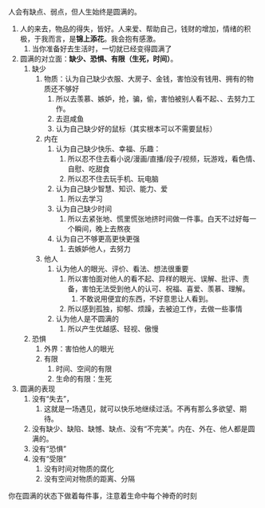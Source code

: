 人会有缺点、弱点，但人生始终是圆满的。
1. 人的来去，物品的得失，皆好。人来爱、帮助自己，钱财的增加，情绪的积极，于我而言，是**锦上添花**。我会抱有感激。
	1. 当你准备好去生活时，一切就已经变得圆满了
2. 圆满的对立面：**缺少、恐惧、有限（生死，时间）**。
	1. 缺少
		1. 物质：认为自己缺少衣服、大房子、金钱，害怕没有钱用、拥有的物质还不够好
			1. 所以去羡慕、嫉妒，抢，骗，偷，害怕被别人看不起、、去努力工作。
			2. 去逛咸鱼
			3. 认为自己缺少好的鼠标（其实根本可以不需要鼠标）
		2. 内在
			1. 认为自己缺少快乐、幸福、乐趣：
				1. 所以忍不住去看小说/漫画/直播/段子/视频，玩游戏，看色情、自慰、吃甜食
				2. 所以忍不住去玩手机、玩电脑
			2. 认为自己缺少智慧、知识、能力、爱
				1. 所以去学习
			3. 认为自己缺少时间
				1. 所以去紧张地、慌里慌张地挤时间做一件事。白天不过好每一个瞬间，晚上去熬夜
			4. 认为自己不够更高更快更强
				1. 去嫉妒他人，去努力
		3. 他人
			1. 认为他人的眼光、评价、看法、想法很重要
				1. 所以害怕面对他人的看不起、异样的眼光、误解、批评、责备，害怕无法受到他人的认可、祝福、喜爱、羡慕、理解。
					1. 不敢说用便宜的东西，不好意思让人看到。
				2. 所以感到孤独，抑郁、烦躁，去被迫工作，去做一些事情
			2. 认为他人是不圆满的
				1. 所以产生优越感、轻视、傲慢
	2. 恐惧
		1. 外界：害怕他人的眼光
		2. 有限
			1. 时间、空间的有限
			2. 生命的有限：生死
3. 圆满的表现
	1. 没有“失去”，
		1. 这就是一场遇见，就可以快乐地继续过活。不再有那么多欲望、期待。
	2. 没有缺少、缺陷、缺憾、缺点、没有“不完美”。内在、外在、他人都是圆满的。
	3. 没有“恐惧”
	4. 没有“受限”
		1. 没有时间对物质的腐化
		2. 没有空间对物质的距离、分隔

你在圆满的状态下做着每件事，注意着生命中每个神奇的时刻
